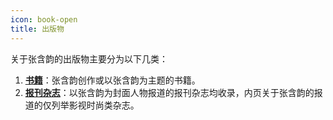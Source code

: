 ```yaml
---
icon: book-open
title: 出版物
---
```


关于张含韵的出版物主要分为以下几类：

1. **[书籍](book/)**：张含韵创作或以张含韵为主题的书籍。
1. **[报刊杂志](magazine/)**：以张含韵为封面人物报道的报刊杂志均收录，内页关于张含韵的报道的仅列举影视时尚类杂志。